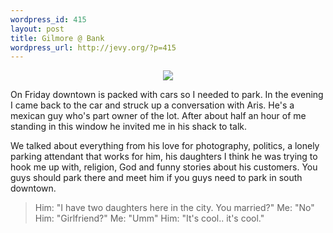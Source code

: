 ```yaml
--- 
wordpress_id: 415
layout: post
title: Gilmore @ Bank
wordpress_url: http://jevy.org/?p=415
---
```

<p style="text-align: center"><img src="http://farm1.static.flickr.com/129/382858148_ff7a76b9a6_m.jpg" /></p>
On Friday downtown is packed with cars so I needed to park. In the evening I came back to the car and struck up a conversation with Aris. He's a mexican guy who's part owner of the lot. After about half an hour of me standing in this window he invited me in his shack to talk.

We talked about everything from his love for photography, politics, a lonely parking attendant that works for him, his daughters I think he was trying to hook me up with, religion, God and funny stories about his customers. You guys should park there and meet him if you guys need to park in south downtown.
<blockquote>Him: "I have two daughters here in the city.  You married?"
Me: "No"
Him: "Girlfriend?"
Me: "Umm"
Him: "It's cool.. it's cool."</blockquote>
